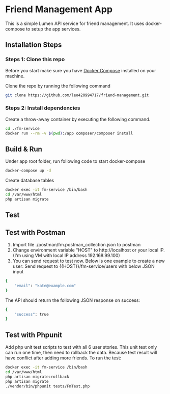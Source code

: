 # Friend Management App
This is a simple Lumen API service for friend management. It uses docker-compose to setup the app services. 

## Installation Steps

### Steps 1: Clone this repo
Before you start make sure you have [Docker Compose](https://docs.docker.com/compose/install/) installed on your machine.

Clone the repo by running the following command
```bash
git clone https://github.com/leo420994717/friend-management.git
```  

### Steps 2: Install dependencies
Create a throw-away container by executing the following command.

```bash
cd ./fm-service
docker run --rm -v $(pwd):/app composer/composer install
```

## Build & Run
Under app root folder, run following code to start docker-compose
```bash
docker-compose up -d
```
Create database tables
```bash
docker exec -it fm-service /bin/bash
cd /var/www/html
php artisan migrate
```
## Test
## Test with Postman
1. Import file ./postman/fm.postman_collection.json to postman
2. Change environment variable "HOST" to http://localhost or your local IP. (I'm using VM with local IP address 192.168.99.100)
3. You can send request to test now. Below is one example to create a new user: 
Send request to {{HOST}}/fm-service/users with below JSON input
```bash
{
	"email": "kate@example.com"
}
```
The API should return the following JSON response on success:
```bash
{
	"success": true
}
```
## Test with Phpunit
Add php unit test scripts to test with all 6 user stories. 
This unit test only can run one time, then need to rollback the data. Because test result will have conflict after adding more friends. 
To run the test: 
```bash
docker exec -it fm-service /bin/bash
cd /var/www/html
php artisan migrate:rollback
php artisan migrate
./vendor/bin/phpunit tests/FmTest.php
```
